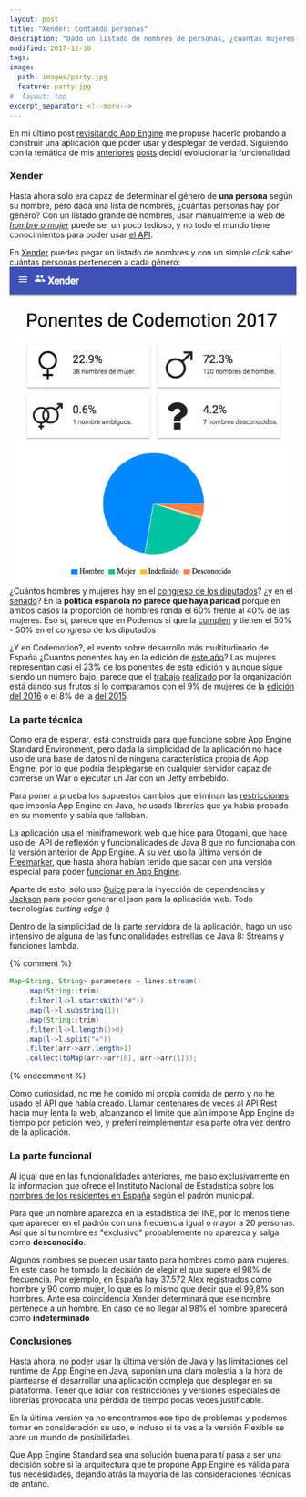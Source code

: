 ```yaml
---
layout: post
title: "Xender: Contando personas"
description: "Dado un listado de nombres de personas, ¿cuantas mujeres u hombres hay? Xender te ayuda a contarlos."
modified: 2017-12-10
tags: 
image:
  path: images/party.jpg
  feature: party.jpg
#  layout: top
excerpt_separator: <!--more-->
---
```

En mi último post [revisitando App Engine](/revisitando-google-app-engine/) me propuse hacerlo probando a construir una aplicación que poder usar y desplegar de verdad. Siguiendo con la temática de mis [anteriores](/mujeres-y-hombres-y-serverless/) [posts](/hosting-estatico-en-firebase/) decidí evolucionar la funcionalidad.<!--more-->

### Xender

Hasta ahora solo era capaz de determinar el género de **una persona** según su nombre, pero dada una lista de nombres, ¿cuántas personas hay por género? Con un listado grande de nombres, usar manualmente la web de [*hombre o mujer*](https://hombre-o-mujer.jerolba.com) puede ser un poco tedioso, y no todo el mundo tiene conocimientos para poder usar [el API](https://hombre-o-mujer.jerolba.com/#slide=2).

<!--more-->
En [Xender](http://xender.jerolba.com/) puedes pegar un listado de nombres y con un simple *click* saber cuántas personas pertenecen a cada género:
<a href="http://xender.jerolba.com/" target="_blank"><img src="/images/snapshot-xender.png" class="mfp-img"/></a>
¿Cuántos hombres y mujeres hay en el [congreso de los diputados](http://xender.jerolba.com/contar/diputados)?
¿y en el [senado](http://xender.jerolba.com/contar/senadores)? En la **política española no parece que haya paridad** porque en ambos casos la proporción de hombres ronda el 60% frente al 40% de las mujeres. Eso sí, parece que en Podemos si que la [cumplen](http://xender.jerolba.com/contar/diputados-podemos) y tienen el 50% - 50% en el congreso de los diputados

¿Y en Codemotion?, el evento sobre desarrollo más multitudinario de España ¿Cuantos ponentes hay en la edición de [este año](https://2017.codemotion.es/agenda.html)?
Las mujeres representan casi el 23% de los ponentes de [esta edición](http://xender.jerolba.com/contar/ponentes-codemotion-2017) y aunque sigue siendo un número bajo, parece que el [trabajo](http://blog.codemotion.es/you-look-like-an-engineer/) [realizado](http://blog.codemotion.es/bienvenido-tech-shessions-2/) por la organización está dando sus frutos si lo comparamos con el 9% de mujeres de la [edición del 2016](http://xender.jerolba.com/contar/ponentes-codemotion-2016) o el 8% de la [del 2015](http://xender.jerolba.com/contar/ponentes-codemotion-2015).

### La parte técnica

Como era de esperar, está construida para que funcione sobre App Engine Standard Environment, pero dada la simplicidad de la aplicación no hace uso de una base de datos ni de ninguna característica propia de App Engine, por lo que podría desplegarse en cualquier servidor capaz de comerse un War o ejecutar un Jar con un Jetty embebido.

Para poner a prueba los supuestos cambios que eliminan las [restricciones](https://cloudplatform.googleblog.com/2017/06/Google-App-Engine-standard-now-supports-Java-8.html) que imponía App Engine en Java, he usado librerías que ya había probado en su momento y sabía que fallaban.

La aplicación usa el miniframework web que hice para Otogami, que hace uso del API de reflexión y funcionalidades de Java 8 que no funcionaba con la versión anterior de App Engine. A su vez uso la última versión de [Freemarker](http://freemarker.org/), que hasta ahora habían tenido que sacar con una versión especial para poder [funcionar en App Engine](https://issuetracker.google.com/u/1/issues/35886701?pli=1).

Aparte de esto, sólo uso [Guice](https://github.com/google/guice) para la inyección de dependencias y [Jackson](https://github.com/FasterXML/jackson) para poder generar el json para la aplicación web. Todo tecnologías *cutting edge* :)

Dentro de la simplicidad de la parte servidora de la aplicación, hago un uso intensivo de alguna de las funcionalidades estrellas de Java 8: Streams y funciones lambda.

{% comment %}
```java
Map<String, String> parameters = lines.stream()
    .map(String::trim)
    .filter(l->l.startsWith("#"))
    .map(l->l.substring(1))
    .map(String::trim)
    .filter(l->l.length()>0)
    .map(l->l.split("="))
    .filter(arr->arr.length>1)
    .collect(toMap(arr->arr[0], arr->arr[1]));
```
{% endcomment %}

Como curiosidad, no me he comido mi propia comida de perro y no he usado el API que había creado. Llamar centenares de veces al API Rest hacía muy lenta la web, alcanzando el límite que aún impone App Engine de tiempo por petición web, y preferí reimplementar esa parte otra vez dentro de la aplicación.

### La parte funcional

Al igual que en las funcionalidades anteriores, me baso exclusivamente en la información que ofrece el Instituto Nacional de Estadística sobre los [nombres de los residentes en España](http://www.ine.es/dyngs/INEbase/es/operacion.htm?c=Estadistica_C&cid=1254736177009&menu=resultados&secc=1254736195454&idp=1254734710990)  según el padrón municipal.

Para que un nombre aparezca en la estadística del INE, por lo menos tiene que aparecer en el padrón con una frecuencia igual o mayor a 20 personas. Así que si tu nombre es "exclusivo" probablemente no aparezca y salga como **desconocido**.

Algunos nombres se pueden usar tanto para hombres como para mujeres. En este caso he tomado la decisión de elegir el que supere el 98% de frecuencia. Por ejemplo, en España hay 37.572 Alex registrados como hombre y 90 como mujer, lo que es lo mismo que decir que el 99,8% son hombres. Ante esa coincidencia Xender determinará que ese nombre pertenece a un hombre. En caso de no llegar al 98% el nombre aparecerá como **indeterminado**

### Conclusiones
Hasta ahora, no poder usar la última versión de Java y las limitaciones del runtime de App Engine en Java, suponían una clara molestia a la hora de plantearse el desarrollar una aplicación compleja que desplegar en su plataforma. Tener que lidiar con restricciones y versiones especiales de librerías provocaba una pérdida de tiempo pocas veces justificable.

En la última versión ya no encontramos ese tipo de problemas y podemos tomar en consideración su uso, e incluso si te vas a la versión Flexible se abre un mundo de posibilidades.

Que App Engine Standard sea una solución buena para tí pasa a ser una decisión sobre si la arquitectura que te propone App Engine es válida para tus necesidades, dejando atrás la mayoría de las consideraciones técnicas de antaño.
